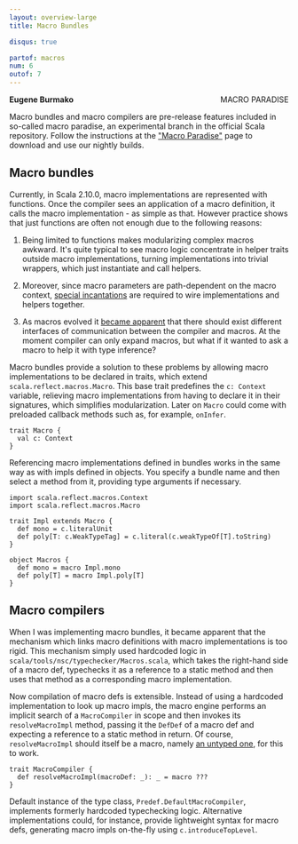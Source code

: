 ```yaml
---
layout: overview-large
title: Macro Bundles

disqus: true

partof: macros
num: 6
outof: 7
---
```

<span class="label important" style="float: right;">MACRO PARADISE</span>

**Eugene Burmako**

Macro bundles and macro compilers are pre-release features included in so-called macro paradise, an experimental branch in the official Scala repository. Follow the instructions at the ["Macro Paradise"](/overviews/macros/paradise.html) page to download and use our nightly builds.

## Macro bundles

Currently, in Scala 2.10.0, macro implementations are represented with functions. Once the compiler sees an application of a macro definition,
it calls the macro implementation - as simple as that. However practice shows that just functions are often not enough due to the
following reasons:

1. Being limited to functions makes modularizing complex macros awkward. It's quite typical to see macro logic concentrate in helper
traits outside macro implementations, turning implementations into trivial wrappers, which just instantiate and call helpers.

2. Moreover, since macro parameters are path-dependent on the macro context, [special incantations](/overviews/macros/overview.html#writing_bigger_macros) are required to wire implementations and helpers together.

3. As macros evolved it [became apparent](https://twitter.com/milessabin/status/281379835773857792) that there should exist different
interfaces of communication between the compiler and macros. At the moment compiler can only expand macros, but what if it wanted to
ask a macro to help it with type inference?

Macro bundles provide a solution to these problems by allowing macro implementations to be declared in traits, which extend
`scala.reflect.macros.Macro`. This base trait predefines the `c: Context` variable, relieving macro implementations from having
to declare it in their signatures, which simplifies modularization. Later on `Macro` could come with preloaded callback methods
such as, for example, `onInfer`.

    trait Macro {
      val c: Context
    }

Referencing macro implementations defined in bundles works in the same way as with impls defined in objects. You specify a bundle name
and then select a method from it, providing type arguments if necessary.

    import scala.reflect.macros.Context
    import scala.reflect.macros.Macro

    trait Impl extends Macro {
      def mono = c.literalUnit
      def poly[T: c.WeakTypeTag] = c.literal(c.weakTypeOf[T].toString)
    }

    object Macros {
      def mono = macro Impl.mono
      def poly[T] = macro Impl.poly[T]
    }

## Macro compilers

When I was implementing macro bundles, it became apparent that the mechanism which links macro definitions with macro implementations
is too rigid. This mechanism simply used hardcoded logic in `scala/tools/nsc/typechecker/Macros.scala`, which takes the right-hand side
of a macro def, typechecks it as a reference to a static method and then uses that method as a corresponding macro implementation.

Now compilation of macro defs is extensible. Instead of using a hardcoded implementation to look up macro impls,
the macro engine performs an implicit search of a `MacroCompiler` in scope and then invokes its `resolveMacroImpl` method,
passing it the `DefDef` of a macro def and expecting a reference to a static method in return. Of course, `resolveMacroImpl`
should itself be a macro, namely [an untyped one](/overviews/macros/untypedmacros.html), for this to work.

    trait MacroCompiler {
      def resolveMacroImpl(macroDef: _): _ = macro ???
    }

Default instance of the type class, `Predef.DefaultMacroCompiler`, implements formerly hardcoded typechecking logic.
Alternative implementations could, for instance, provide lightweight syntax for macro defs, generating macro impls
on-the-fly using `c.introduceTopLevel`.
